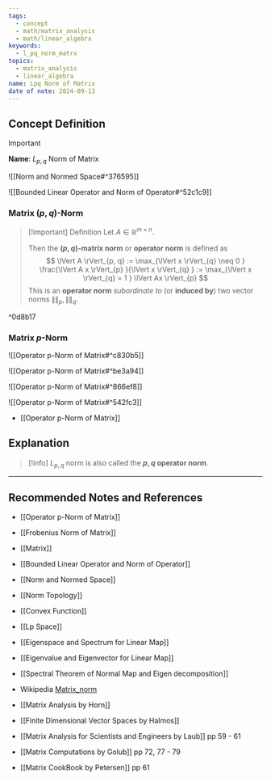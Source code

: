 ```yaml
---
tags:
  - concept
  - math/matrix_analysis
  - math/linear_algebra
keywords:
  - l_pq_norm_matrx
topics:
  - matrix_analysis
  - linear_algebra
name: Lpq Norm of Matrix
date of note: 2024-09-13
---
```


## Concept Definition

>[!important]
>**Name**: $L_{p,q}$ Norm of Matrix

![[Norm and Normed Space#^376595]]

![[Bounded Linear Operator and Norm of Operator#^52c1c9]]


### Matrix $(p,q)$-Norm

>[!important] Definition
>Let $A \in \mathbb{R}^{m\times n}$. 
>
>Then the **$(p,q)$-matrix norm** or **operator norm** is defined as 
>$$
>\lVert A \rVert_{p, q} := \max_{\lVert x \rVert_{q} \neq 0 } \frac{\lVert A x \rVert_{p} }{\lVert x \rVert_{q} } := \max_{\lVert x \rVert_{q} = 1 } \lVert Ax \rVert_{p} 
>$$
>This is an **operator norm** _subordinate to_ (or **induced by**) two vector norms $\lVert  \rVert_{p}, \lVert  \rVert_{q}.$

^0d8b17

### Matrix $p$-Norm

![[Operator p-Norm of Matrix#^c830b5]]

![[Operator p-Norm of Matrix#^be3a94]]

![[Operator p-Norm of Matrix#^866ef8]]

![[Operator p-Norm of Matrix#^542fc3]]

- [[Operator p-Norm of Matrix]]


## Explanation

>[!info]
>$L_{p,q}$ norm is also called the **$p,q$ operator norm**.



-----------
##  Recommended Notes and References


- [[Operator p-Norm of Matrix]]
- [[Frobenius Norm of Matrix]]
- [[Matrix]]

- [[Bounded Linear Operator and Norm of Operator]]
- [[Norm and Normed Space]]
- [[Norm Topology]]
- [[Convex Function]]


- [[Lp Space]]
- [[Eigenspace and Spectrum for Linear Map]]
- [[Eigenvalue and Eigenvector for Linear Map]]
- [[Spectral Theorem of Normal Map and Eigen decomposition]]
- Wikipedia [Matrix_norm](https://en.wikipedia.org/wiki/Matrix_norm)


- [[Matrix Analysis by Horn]]
- [[Finite Dimensional Vector Spaces by Halmos]]
- [[Matrix Analysis for Scientists and Engineers by Laub]] pp 59 - 61
- [[Matrix Computations by Golub]] pp 72, 77 - 79
- [[Matrix CookBook by Petersen]] pp 61